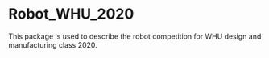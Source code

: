 # Robot_WHU_2020
This package is used to describe the robot competition for WHU design and manufacturing class 2020.
